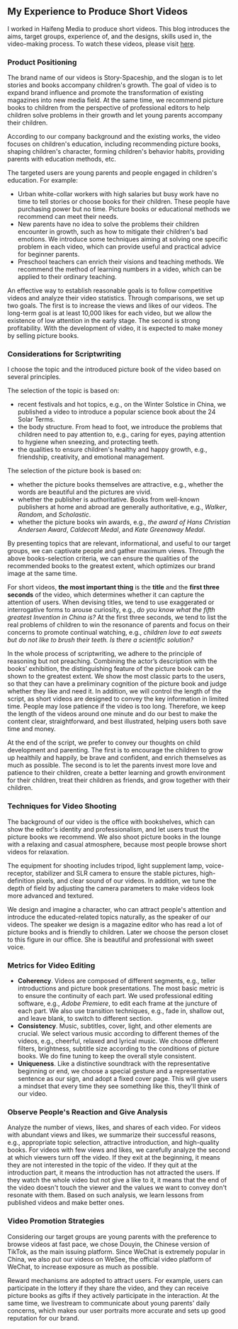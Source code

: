 ## My Experience to Produce Short Videos
I worked in Haifeng Media to produce short videos. This blog introduces the aims, target groups, experience of, and the designs, skills used in, the video-making process. To watch these videos, please visit [here](https://xuanq.com).
### Product Positioning
The brand name of our videos is Story-Spaceship, and the slogan is to let stories and books accompany children's growth. The goal of video is to expand brand influence and promote the transformation of existing magazines into new media field. At the same time, we recommend picture books to children from the perspective of professional editors to help children solve problems in their growth and let young parents accompany their children.

According to our company background and the existing works, the video focuses on children's education, including recommending picture books, shaping children's character, forming children's behavior habits, providing parents with education methods, etc.

The targeted users are young parents and people engaged in children's education. For example:
* Urban white-collar workers with high salaries but busy work have no time to tell stories or choose books for their children. These people have purchasing power but no time. Picture books or educational methods we recommend can meet their needs.
* New parents have no idea to solve the problems their children encounter in growth, such as how to mitigate their children's bad emotions. We introduce some techniques aiming at solving one specific problem in each video, which can provide useful and practical advice for beginner parents.
* Preschool teachers can enrich their visions and teaching methods. We recommend the method of learning numbers in a video, which can be applied to their ordinary teaching.

An effective way to establish reasonable goals is to follow competitive videos and analyze their video statistics. Through comparisons, we set up two goals. The first is to increase the views and likes of our videos. The long-term goal is at least 10,000 likes for each video, but we allow the existence of low attention in the early stage. The second is strong profitability. With the development of video, it is expected to make money by selling picture books.
### Considerations for Scriptwriting
I choose the topic and the introduced picture book of the video based on several principles. 

The selection of the topic is based on:
*  recent festivals and hot topics, e.g., on the Winter Solstice in China, we published a video to introduce a popular science book about the 24 Solar Terms.
*  the body structure. From head to foot, we introduce the problems that children need to pay attention to, e.g., caring for eyes, paying attention to hygiene when sneezing, and protecting teeth.
*  the qualities to ensure children's healthy and happy growth, e.g., friendship, creativity, and emotional management.

The selection of the picture book is based on:
* whether the picture books themselves are attractive, e.g., whether the words are beautiful and the pictures are vivid.
* whether the publisher is authoritative. Books from well-known publishers at home and abroad are generally authoritative, e.g., *Walker*, *Random*, and *Scholastic*.
* whether the picture books win awards, e.g., *the award of Hans Christian Andersen Award*, *Caldecott Medal*, and *Kate Greenaway Medal*.  

By presenting topics that are relevant, informational, and useful to our target groups, we can captivate people and gather maximum views. Through the above books-selection criteria, we can ensure the qualities of the recommended books to the greatest extent, which optimizes our brand image at the same time.

For short videos, **the most important thing** is the **title** and the **first three seconds** of the video, which determines whether it can capture the attention of users. When devising titles, we tend to use exaggerated or interrogative forms to arouse curiosity, e.g., *do you know what the fifth greatest Invention in China is?* At the first three seconds, we tend to list the real problems of children to win the resonance of parents and focus on their concerns to promote continual watching, e.g., *children love to eat sweets but do not like to brush their teeth. Is there a scientific solution?*

In the whole process of scriptwriting, we adhere to the principle of reasoning but not preaching. Combining the actor’s description with the books’ exhibition, the distinguishing feature of the picture book can be shown to the greatest extent. We show the most classic parts to the users, so that they can have a preliminary cognition of the picture book and judge whether they like and need it. In addition, we will control the length of the script, as short videos are designed to convey the key information in limited time. People may lose patience if the video is too long. Therefore, we keep the length of the videos around one minute and do our best to make the content clear, straightforward, and best illustrated, helping users both save time and money.

At the end of the script, we prefer to convey our thoughts on child development and parenting. The first is to encourage the children to grow up healthily and happily, be brave and confident, and enrich themselves as much as possible. The second is to let the parents invest more love and patience to their children, create a better learning and growth environment for their children, treat their children as friends, and grow together with their children.

### Techniques for Video Shooting

The background of our video is the office with bookshelves, which can show the editor's identity and professionalism, and let users trust the picture books we recommend. We also shoot picture books in the lounge with a relaxing and casual atmosphere, because most people browse short videos for relaxation.

The equipment for shooting includes tripod, light supplement lamp, voice-receptor, stabilizer and SLR camera to ensure the stable pictures, high-definition pixels, and clear sound of our videos. In addition, we tune the depth of field by adjusting the camera parameters to make videos look more advanced and textured.

We design and imagine a character, who can attract people's attention and introduce the educated-related topics naturally, as the speaker of our videos. The speaker we design is a magazine editor who has read a lot of picture books and is friendly to children. Later we choose the person closet to this figure in our office. She is beautiful and professional with sweet voice.

### Metrics for Video Editing
* **Coherency**. Videos are composed of different segments, e.g., teller introductions and picture book presentations. The most basic metric is to ensure the continuity of each part. We used professional editing software, e.g., *Adobe Premiere*, to edit each frame at the juncture of each part. We also use transition techniques, e.g., fade in, shallow out, and leave blank, to switch to different section. 
* **Consistency**. Music, subtitles, cover, light, and other elements are crucial. We select various music according to different themes of the videos, e.g., cheerful, relaxed and lyrical music. We choose different filters, brightness, subtitle size according to the conditions of picture books. We do fine tuning to keep the overall style consistent.
* **Uniqueness**.  Like a distinctive soundtrack with the representative beginning or end, we choose a special gesture and a representative sentence as our sign, and adopt a fixed cover page. This will give users a mindset that every time they see something like this, they'll think of our video.

### Observe People's Reaction and Give Analysis
Analyze the number of views, likes, and shares of each video. For videos with abundant views and likes, we summarize their successful reasons, e.g., appropriate topic selection, attractive introduction, and high-quality books. For videos with few views and likes, we carefully analyze the second at which viewers turn off the video. If they exit at the beginning, it means they are not interested in the topic of the video. If they quit at the introduction part, it means the introduction has not attracted the users. If they watch the whole video but not give a like to it, it means that the end of the video doesn't touch the viewer and the values we want to convey don't resonate with them. Based on such analysis, we learn lessons from published videos and make better ones.

### Video Promotion Strategies

Considering our target groups are young parents with the preference to browse videos at fast pace, we chose Douyin, the Chinese version of TikTok, as the main issuing platform. Since WeChat is extremely popular in China, we also put our videos on WeSee, the official video platform of WeChat, to increase exposure as much as possible.

Reward mechanisms are adopted to attract users. For example, users can participate in the lottery if they share the video, and they can receive picture books as gifts if they actively participate in the interaction. At the same time, we livestream to communicate about young parents' daily concerns, which makes our user portraits more accurate and sets up good reputation for our brand.
